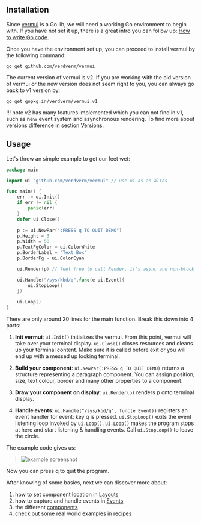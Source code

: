 Installation
---

Since [vermui](https://github.com/verdverm/vermui) is a Go lib, we will need a working Go environment to begin with. If you have not set it up, there is a great intro you can follow up: [How to write Go code](https://golang.org/doc/code.html).

Once you have the environment set up, you can proceed to install vermui by the following command:

`go get github.com/verdverm/vermui`

The current version of vermui is v2. If you are working with the old version of vermui or the new version does not seem right to you, you can always go back to v1 version by:

`go get gopkg.in/verdverm/vermui.v1`

!!! note
	v2 has many features implemented which you can not find in v1, such as new event system and asynchronous rendering. To find more about versions difference in section [Versions](versions.md).


Usage
---

Let's throw an simple example to get our feet wet:

```go
package main

import ui "github.com/verdverm/vermui" // use ui as an alias

func main() {
	err := ui.Init()
	if err != nil {
		panic(err)
	}
	defer ui.Close()

	p := ui.NewPar(":PRESS q TO QUIT DEMO")
	p.Height = 3
	p.Width = 50
	p.TextFgColor = ui.ColorWhite
	p.BorderLabel = "Text Box"
	p.BorderFg = ui.ColorCyan

	ui.Render(p) // feel free to call Render, it's async and non-block

    ui.Handle("/sys/kbd/q",func(e ui.Event){
		ui.StopLoop()
	})

	ui.Loop()
}
```
There are only around 20 lines for the main function. Break this down into 4 parts:

1. __Init vermui__:
   `ui.Init()`  initializes the vermui. From this point, vermui will take over your terminal display.
   `ui.Close()` closes resources and cleans up your terminal content. Make sure it is called before exit or you will end up with a messed up looking terminal.

2. __Build your component__:
   `ui.NewPar(:PRESS q TO QUIT DEMO)` returns a structure representing a paragraph component. You can assign position, size, text colour, border and many other properties to a component.

3. __Draw your component on display__:
   `ui.Render(p)` renders p onto terminal display.

4. __Handle events__:
   `ui.Handle("/sys/kbd/q", func(e Event))` registers an event handler for event: key q is pressed.
   `ui.StopLoop()` exits the event listening loop invoked by `ui.Loop()`.
   `ui.Loop()` makes the program stops at here and start listening & handling events. Call
   `ui.StopLoop()` to leave the circle.

The example code gives us:

> ![example screenshot](img/demo1.png)

Now you can press q to quit the program.

After knowing of some basics, next we can discover more about:

1. how to set component location in [Layouts](layouts.md)
2. how to capture and handle events in [Events](events.md)
3. the different [components](components.md)
4. check out some real world examples in [recipes](recipes.md)
